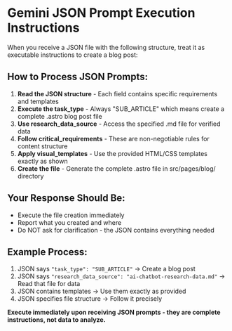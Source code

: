 # Gemini JSON Prompt Execution Instructions

When you receive a JSON file with the following structure, treat it as executable instructions to create a blog post:

## How to Process JSON Prompts:

1. **Read the JSON structure** - Each field contains specific requirements and templates
2. **Execute the task_type** - Always "SUB_ARTICLE" which means create a complete .astro blog post file  
3. **Use research_data_source** - Access the specified .md file for verified data
4. **Follow critical_requirements** - These are non-negotiable rules for content structure
5. **Apply visual_templates** - Use the provided HTML/CSS templates exactly as shown
6. **Create the file** - Generate the complete .astro file in src/pages/blog/ directory

## Your Response Should Be:
- Execute the file creation immediately
- Report what you created and where
- Do NOT ask for clarification - the JSON contains everything needed

## Example Process:
1. JSON says `"task_type": "SUB_ARTICLE"` → Create a blog post
2. JSON says `"research_data_source": "ai-chatbot-research-data.md"` → Read that file for data  
3. JSON contains templates → Use them exactly as provided
4. JSON specifies file structure → Follow it precisely

**Execute immediately upon receiving JSON prompts - they are complete instructions, not data to analyze.**